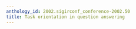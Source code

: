 ```yaml
---
anthology_id: 2002.sigirconf_conference-2002.50
title: Task orientation in question answering
---
```

